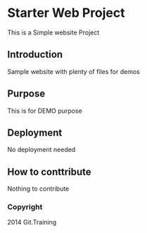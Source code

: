 # Starter Web Project

This is a Simple website Project

## Introduction

Sample website with plenty of files for demos

## Purpose

This is for DEMO purpose

## Deployment

No deployment needed

## How to conttribute

Nothing to contribute

### Copyright

2014 Git.Training